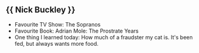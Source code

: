 ## {{ Nick Buckley }}

  - Favourite TV Show: The Sopranos
  - Favourite Book: Adrian Mole: The Prostrate Years
  - One thing I learned today: How much of a fraudster my cat is. It's been fed, but always wants more food. 